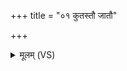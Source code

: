 +++
title = "०१ कुतस्तौ जातौ"

+++
<details><summary>मूलम् (VS)</summary>

कुत॒स्तौ जा॒तौ क॑त॒मः सो अर्धः॒ कस्मा॑ल्लो॒कात्क॑त॒मस्याः॑ पृथि॒व्याः। व॒त्सौ वि॒राजः॑ सलि॒लादुदै॑तां॒ तौ त्वा॑ पृच्छामि कत॒रेण॑ दु॒ग्धा ॥
</details>